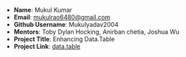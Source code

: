- **Name**: Mukul Kumar 
- **Email**: mukulrao6480@gmail.com 
- **Github Username**: Mukulyadav2004
- **Mentors**: Toby Dylan Hocking, Anirban chetia, Joshua Wu
- **Project Title**: Enhancing Data.Table
- **Project Link**: [data.table](https://github.com/Rdatatable/data.table)
